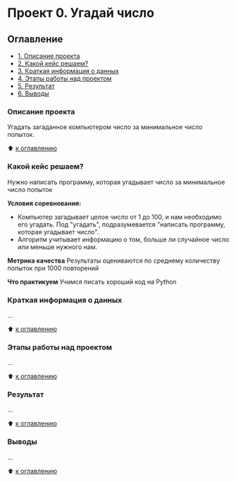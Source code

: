 # Проект 0. Угадай число

## Оглавление
* [1. Описание проекта](https://github.com/DS-Makovetskiy/DS/tree/main/project_0/README.md#Описание-проекта)
* [2. Какой кейс решаем?](https://github.com/DS-Makovetskiy/DS/tree/main/project_0/README.md#Какой-кейс-решаем)
* [3. Краткая информация о данных](https://github.com/DS-Makovetskiy/DS/tree/main/project_0/README.md#Краткая-информация-о-данных)
* [4. Этапы работы над проектом](https://github.com/DS-Makovetskiy/DS/tree/main/project_0/README.md#Этапы-работы-над-проектом)
* [5. Результат](https://github.com/DS-Makovetskiy/DS/tree/main/project_0/README.md#Результат)
* [6. Выводы](https://github.com/DS-Makovetskiy/DS/tree/main/project_0/README.md#Выводы)

### Описание проекта
Угадать загаданное компьютером число за минимальное число попыток.

:arrow_up: [к оглавлению](https://github.com/DS-Makovetskiy/DS/tree/main/project_0/README.md#Оглавление)


### Какой кейс решаем?
Нужно написать программу, которая угадывает число за минимальное число попыток

**Условия соревнования:**
- Компьютер загадывает целое число от 1 до 100, и нам необходимо его угадать. Под "угадать", подразумевается "написать программу, которая угадывает число".
- Алгоритм учитывает информацию о том, больше ли случайное число или меньше нужного нам.

**Метрика качества**
Результаты оцениваются по среднему количеству попыток при 1000 повторений

**Что практикуем**
Учимся писать хороший код на Python


### Краткая информация о данных
...

:arrow_up: [к оглавлению](https://github.com/DS-Makovetskiy/DS/tree/main/project_0/README.md#Оглавление)

### Этапы работы над проектом
...

:arrow_up: [к оглавлению](https://github.com/DS-Makovetskiy/DS/tree/main/project_0/README.md#Оглавление)

### Результат
...

:arrow_up: [к оглавлению](https://github.com/DS-Makovetskiy/DS/tree/main/project_0/README.md#Оглавление)

### Выводы
...

:arrow_up: [к оглавлению](https://github.com/DS-Makovetskiy/DS/tree/main/project_0/README.md#Оглавление)